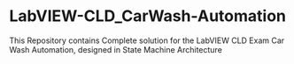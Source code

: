 # LabVIEW-CLD_CarWash-Automation
This Repository contains Complete solution for the LabVIEW CLD Exam Car Wash Automation, designed in State Machine Architecture
